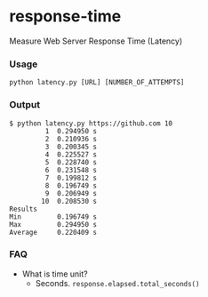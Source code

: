 # response-time
Measure Web Server Response Time (Latency)

### Usage
`python latency.py [URL] [NUMBER_OF_ATTEMPTS]`

### Output

```
$ python latency.py https://github.com 10
         1  0.294950 s        
         2  0.210936 s        
         3  0.200345 s        
         4  0.225527 s        
         5  0.228740 s        
         6  0.231548 s        
         7  0.199812 s        
         8  0.196749 s        
         9  0.206949 s        
        10  0.208530 s        
Results   
Min         0.196749 s
Max         0.294950 s
Average     0.220409 s
```

### FAQ
- What is time unit?
  - Seconds. `response.elapsed.total_seconds()` 
